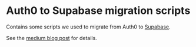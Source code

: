 # Auth0 to Supabase migration scripts

Contains some scripts we used to migrate from Auth0 to [Supabase](https://supabase.com).

See the [medium blog post](https://kevcodez.medium.com/migrating-125-000-users-from-auth0-to-supabase-81c0568de307) for details.
